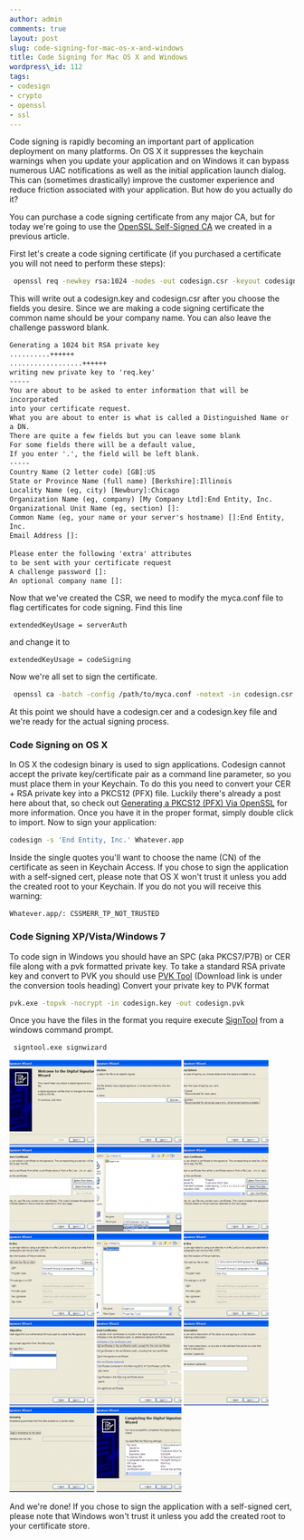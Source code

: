 ```yaml
---
author: admin
comments: true
layout: post
slug: code-signing-for-mac-os-x-and-windows
title: Code Signing for Mac OS X and Windows
wordpress\_id: 112
tags:
- codesign
- crypto
- openssl
- ssl
---
```


Code signing is rapidly becoming an important part of application deployment on many platforms.  On OS X it suppresses the keychain warnings when you update your application and on Windows it can bypass numerous UAC notifications as well as the initial application launch dialog.  This can (sometimes drastically) improve the customer experience and reduce friction associated with your application.  But how do you actually do it?

You can purchase a code signing certificate from any major CA, but for today we're going to use the [OpenSSL Self-Signed CA](/2009/01/18/openssl-self-signed-ca/) we created in a previous article.

First let's create a code signing certificate (if you purchased a certificate you will not need to perform these steps):

```bash
 openssl req -newkey rsa:1024 -nodes -out codesign.csr -keyout codesign.key
```

This will write out a codesign.key and codesign.csr after you choose the fields you desire.  Since we are making a code signing certificate the common name should be your company name.  You can also leave the challenge password blank.

```
Generating a 1024 bit RSA private key
..........++++++
..................++++++
writing new private key to 'req.key'
-----
You are about to be asked to enter information that will be incorporated
into your certificate request.
What you are about to enter is what is called a Distinguished Name or a DN.
There are quite a few fields but you can leave some blank
For some fields there will be a default value,
If you enter '.', the field will be left blank.
-----
Country Name (2 letter code) [GB]:US
State or Province Name (full name) [Berkshire]:Illinois
Locality Name (eg, city) [Newbury]:Chicago
Organization Name (eg, company) [My Company Ltd]:End Entity, Inc.
Organizational Unit Name (eg, section) []:
Common Name (eg, your name or your server's hostname) []:End Entity, Inc.
Email Address []:

Please enter the following 'extra' attributes
to be sent with your certificate request
A challenge password []:
An optional company name []:
```

Now that we've created the CSR, we need to modify the myca.conf file to flag certificates for code signing.  Find this line

```
extendedKeyUsage = serverAuth
```

and change it to

```
extendedKeyUsage = codeSigning
```

Now we're all set to sign the certificate.

```bash
 openssl ca -batch -config /path/to/myca.conf -notext -in codesign.csr -out /path/to/codesign.cer
```

At this point we should have a codesign.cer and a codesign.key file and we're ready for the actual signing process.


### Code Signing on OS X


In OS X the codesign binary is used to sign applications.  Codesign cannot accept the private key/certificate pair as a command line parameter, so you must place them in your Keychain.  To do this you need to convert your CER + RSA private key into a PKCS12 (PFX) file.  Luckily there's already a post here about that, so check out [Generating a PKCS12 (PFX) Via OpenSSL](/2009/01/24/generating-a-pkcs12-pfx-via-openssl/) for more information.
Once you have it in the proper format, simply double click to import.  Now to sign your application:

```bash
codesign -s 'End Entity, Inc.' Whatever.app
```

Inside the single quotes you'll want to choose the name (CN) of the certificate as seen in Keychain Access.
If you chose to sign the application with a self-signed cert, please note that OS X won't trust it unless you add the created root to your Keychain.  If you do not you will receive this warning:

```
Whatever.app/: CSSMERR_TP_NOT_TRUSTED
```




### Code Signing XP/Vista/Windows 7


To code sign in Windows you should have an SPC (aka PKCS7/P7B) or CER file along with a pvk formatted private key.  To take a standard RSA private key and convert to PVK you should use [PVK Tool](http://www.drh-consultancy.demon.co.uk/pvk.html) (Download link is under the conversion tools heading)
Convert your private key to PVK format

```bash
pvk.exe -topvk -nocrypt -in codesign.key -out codesign.pvk
```

Once you have the files in the format you require execute [SignTool](http://msdn.microsoft.com/en-us/library/aa387764.aspx) from a windows command prompt.

```bash
 signtool.exe signwizard
```
[![wizard1](/assets/media/2009/02/wizard1-150x150.png)](/assets/media/2009/02/wizard1.png)
[![wizard2](/assets/media/2009/02/wizard2-150x150.png)](/assets/media/2009/02/wizard2.png)
[![wizard3](/assets/media/2009/02/wizard3-150x150.png)](/assets/media/2009/02/wizard3.png)
[![wizard4](/assets/media/2009/02/wizard4-150x150.png)](/assets/media/2009/02/wizard4.png)
[![wizard5](/assets/media/2009/02/wizard5-150x150.png)](/assets/media/2009/02/wizard5.png)
[![wizard6](/assets/media/2009/02/wizard6-150x150.png)](/assets/media/2009/02/wizard6.png)
[![wizard7](/assets/media/2009/02/wizard7-150x150.png)](/assets/media/2009/02/wizard7.png)
[![wizard8](/assets/media/2009/02/wizard8-150x150.png)](/assets/media/2009/02/wizard8.png)
[![wizard9](/assets/media/2009/02/wizard9-150x150.png)](/assets/media/2009/02/wizard9.png)
[![wizard10](/assets/media/2009/02/wizard10-150x150.png)](/assets/media/2009/02/wizard10.png)
[![wizard11](/assets/media/2009/02/wizard11-150x150.png)](/assets/media/2009/02/wizard11.png)
[![wizard12](/assets/media/2009/02/wizard12-150x150.png)](/assets/media/2009/02/wizard12.png)
[![wizard13](/assets/media/2009/02/wizard13-150x150.png)](/assets/media/2009/02/wizard13.png)
[![wizard14](/assets/media/2009/02/wizard14-150x150.png)](/assets/media/2009/02/wizard14.png)

And we're done!  If you chose to sign the application with a self-signed cert, please note that Windows won't trust it unless you add the created root to your certificate store.
